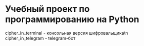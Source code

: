 # Учебный проект по программированию на Python

cipher_in_terminal - консольная версия шифровальщика\n
cipher_in_telegram - telegram-бот
